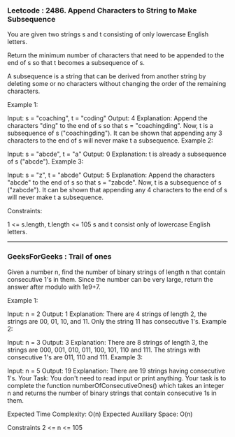 ### Leetcode : 2486. Append Characters to String to Make Subsequence

You are given two strings s and t consisting of only lowercase English letters.

Return the minimum number of characters that need to be appended to the end of s so that t becomes a subsequence of s.

A subsequence is a string that can be derived from another string by deleting some or no characters without changing the order of the remaining characters.

 

Example 1:

Input: s = "coaching", t = "coding"
Output: 4
Explanation: Append the characters "ding" to the end of s so that s = "coachingding".
Now, t is a subsequence of s ("coachingding").
It can be shown that appending any 3 characters to the end of s will never make t a subsequence.
Example 2:

Input: s = "abcde", t = "a"
Output: 0
Explanation: t is already a subsequence of s ("abcde").
Example 3:

Input: s = "z", t = "abcde"
Output: 5
Explanation: Append the characters "abcde" to the end of s so that s = "zabcde".
Now, t is a subsequence of s ("zabcde").
It can be shown that appending any 4 characters to the end of s will never make t a subsequence.
 

Constraints:

1 <= s.length, t.length <= 105
s and t consist only of lowercase English letters.


********


### GeeksForGeeks : Trail of ones

Given a number n, find the number of binary strings of length n that contain consecutive 1's in them. Since the number can be very large, return the answer after modulo with 1e9+7.

Example 1:

Input: n = 2
Output: 1
Explanation: There are 4 strings of length 2, the strings are 00, 01, 10, and 11. Only the string 11 has consecutive 1's.
Example 2:

Input: n = 3
Output: 3
Explanation: There are 8 strings of length 3, the strings are 000, 001, 010, 011, 100, 101, 110 and 111.  The strings with consecutive 1's are 011, 110 and 111.
Example 3:

Input: n = 5
Output: 19
Explanation: There are 19 strings having consecutive 1's.
Your Task:
You don't need to read input or print anything. Your task is to complete the function numberOfConsecutiveOnes() which takes an integer n and returns the number of binary strings that contain consecutive 1s in them.

Expected Time Complexity: O(n)
Expected Auxiliary Space: O(n)

Constraints
2 <= n <= 105
